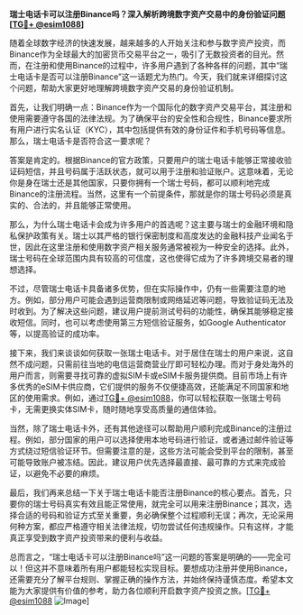 **瑞士电话卡可以注册Binance吗？深入解析跨境数字资产交易中的身份验证问题[[TG💪+ @esim1088](https://t.me/s/esim1088)]**

随着全球数字经济的快速发展，越来越多的人开始关注和参与数字资产投资，而Binance作为全球最大的加密货币交易平台之一，吸引了无数投资者的目光。然而，在注册和使用Binance的过程中，许多用户遇到了各种各样的问题，其中“瑞士电话卡是否可以注册Binance”这一话题尤为热门。今天，我们就来详细探讨这个问题，帮助大家更好地理解跨境数字资产交易的身份验证机制。

首先，让我们明确一点：Binance作为一个国际化的数字资产交易平台，其注册和使用需要遵守各国的法律法规。为了确保平台的安全性和合规性，Binance要求所有用户进行实名认证（KYC），其中包括提供有效的身份证件和手机号码等信息。那么，瑞士电话卡是否符合这一要求呢？

答案是肯定的。根据Binance的官方政策，只要用户的瑞士电话卡能够正常接收验证码短信，并且号码属于活跃状态，就可以用于注册和验证账户。这意味着，无论你是身在瑞士还是其他国家，只要你拥有一个瑞士号码，都可以顺利地完成Binance的注册流程。当然，这里有一个前提条件，那就是你的瑞士号码必须是真实的、合法的，并且能够正常使用。

那么，为什么瑞士电话卡会成为许多用户的首选呢？这主要与瑞士的金融环境和隐私保护政策有关。瑞士以其严格的银行保密制度和高度发达的金融科技产业闻名于世，因此在这里注册和使用数字资产相关服务通常被视为一种安全的选择。此外，瑞士号码在全球范围内具有较高的可信度，这也使得它成为了许多跨境交易者的理想选择。

不过，尽管瑞士电话卡具备诸多优势，但在实际操作中，仍有一些需要注意的地方。例如，部分用户可能会遇到运营商限制或网络延迟等问题，导致验证码无法及时收到。为了解决这些问题，建议用户提前测试号码的功能性，确保其能够稳定接收短信。同时，也可以考虑使用第三方短信验证服务，如Google Authenticator等，以提高验证的成功率。

接下来，我们来谈谈如何获取一张瑞士电话卡。对于居住在瑞士的用户来说，这自然不成问题，只需前往当地的电信运营商营业厅即可轻松办理。而对于身处海外的用户而言，则需要寻找可靠的虚拟SIM卡或eSIM卡服务提供商。目前市场上有许多优秀的eSIM卡供应商，它们提供的服务不仅便捷高效，还能满足不同国家和地区的使用需求。例如，通过[TG💪+ @esim1088](https://t.me/s/esim1088)，你可以轻松获取一张瑞士号码卡，无需更换实体SIM卡，随时随地享受高质量的通信体验。

当然，除了瑞士电话卡外，还有其他途径可以帮助用户顺利完成Binance的注册过程。例如，部分国家的用户可以选择使用本地号码进行验证，或者通过邮件验证等方式绕过短信验证环节。但需要注意的是，这些方法可能会受到平台的限制，甚至可能导致账户被冻结。因此，建议用户优先选择最直接、最可靠的方式来完成验证，以避免不必要的麻烦。

最后，我们再来总结一下关于瑞士电话卡能否注册Binance的核心要点。首先，只要你的瑞士号码真实有效且能正常使用，就完全可以用来注册Binance；其次，选择合适的号码和验证方式至关重要，务必确保整个过程顺利无误；再次，无论采用何种方案，都应严格遵守相关法律法规，切勿尝试任何违规操作。只有这样，才能真正享受到数字资产投资带来的便利与收益。

总而言之，“瑞士电话卡可以注册Binance吗”这一问题的答案是明确的——完全可以！但这并不意味着所有用户都能轻松实现目标。要想成功注册并使用Binance，还需要充分了解平台规则、掌握正确的操作方法，并始终保持谨慎态度。希望本文能为大家提供有价值的参考，助力各位顺利开启数字资产投资之旅。[[TG💪+ @esim1088](https://t.me/s/esim1088) ![Image](https://i.postimg.cc/4NQfJmqS/Snipaste-2025-05-13-00-14-12.png)]